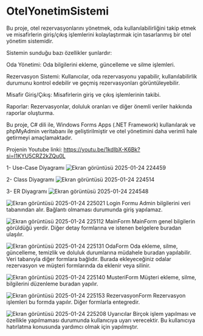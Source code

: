 # OtelYonetimSistemi
  Bu proje, otel rezervasyonlarını yönetmek, oda kullanılabilirliğini takip etmek ve misafirlerin giriş/çıkış işlemlerini kolaylaştırmak için tasarlanmış bir otel yönetim sistemidir. 
  
  Sistemin sunduğu bazı özellikler şunlardır: 
  
Oda Yönetimi: Oda bilgilerini ekleme, güncelleme ve silme işlemleri. 

Rezervasyon Sistemi: Kullanıcılar, oda rezervasyonu yapabilir, kullanılabilirlik durumunu kontrol edebilir ve geçmiş rezervasyonları görüntüleyebilir. 

Misafir Giriş/Çıkış: Misafirlerin giriş ve çıkış işlemlerinin takibi. 

Raporlar: Rezervasyonlar, doluluk oranları ve diğer önemli veriler hakkında raporlar oluşturma.


Bu proje,  C# dili ile, Windows Forms Apps (.NET Framework) kullanılarak ve phpMyAdmin veritabanı ile geliştirilmiştir ve otel yönetimini daha verimli hale getirmeyi amaçlamaktadır.


Projenin Youtube linki: https://youtu.be/1kdIbX-K6Bk?si=I1KYU5CRZ2kZQu0L





1- Use-Case Diyagramı
![Ekran görüntüsü 2025-01-24 224459](https://github.com/user-attachments/assets/c58875da-cdca-499a-9a04-d2b02ebb0433)















2- Class Diyagramı
![Ekran görüntüsü 2025-01-24 224514](https://github.com/user-attachments/assets/2b5b3f16-f844-4402-af07-e3220c86b245)
















3- ER Diyagramı
![Ekran görüntüsü 2025-01-24 224548](https://github.com/user-attachments/assets/70973366-0e75-4839-b6ab-d6458f903337)












![Ekran görüntüsü 2025-01-24 225021](https://github.com/user-attachments/assets/0e3ddfcb-e260-4bea-bf8a-ac04d6a6338b)
Login Formu 
 Admin bilgilerini veri tabanından alır. Bağlantı olmaması durumunda giriş yapılamaz.









![Ekran görüntüsü 2025-01-24 225112](https://github.com/user-attachments/assets/7354f6bb-7233-47cb-8624-d6110284b762)
MainForm
 MainForm genel bilgilerin görüldüğü yerdir. Diğer detay formlarına ve istenen belgelere buradan ulaşılır.













![Ekran görüntüsü 2025-01-24 225131](https://github.com/user-attachments/assets/ffc1b25b-7261-4cf8-9228-76949163bf12)
OdaForm
 Oda ekleme, silme, güncelleme, temizlik ve doluluk durumlarına müdahele buradan yapılabilir. Veri tabanıyla diğer formlara bağlıdır. Burada ekleyeceğiniz odalar rezervasyon ve müşteri formlarında da eklenir veya silinir.














![Ekran görüntüsü 2025-01-24 225140](https://github.com/user-attachments/assets/a23d9f05-61e4-4150-8464-b26fc9286de3)
MusteriForm
 Müşteri ekleme, silme, bilgilerini düzenleme buradan yapılır.













![Ekran görüntüsü 2025-01-24 225153](https://github.com/user-attachments/assets/dd1c27d2-867e-4220-9efd-c07cbddf02c6)
RezervasyonForm
 Rezervasyon işlemleri bu formda yapılır. Diğer formlarla entegredir.













![Ekran görüntüsü 2025-01-24 225208](https://github.com/user-attachments/assets/40cc6c30-146e-4dbc-9b7b-2f6dfa659bdb)
Uyarıcılar
 Birçok işlem yapılması ve özellikle yapılmaması durumunda kullanıcıya uyarı verecektir. Bu kullanıcıya hatırlatma konusunda yardımcı olmak için yapılmıştır.
